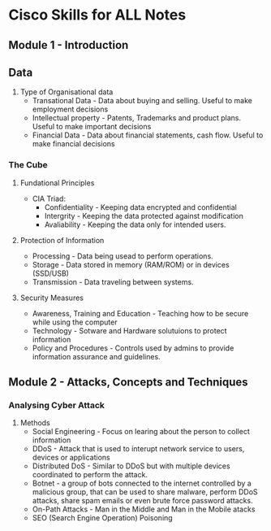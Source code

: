 # Cisco Skills for ALL Notes

## Module 1 - Introduction

## Data

1. Type of Organisational data
   - Transational Data - Data about buying and selling. Useful to make employment decisions
   - Intellectual property - Patents, Trademarks and product plans. Useful to make important decisions
   - Financial Data - Data about financial statements, cash flow. Useful to make financial decisions

### The Cube

1. Fundational Principles
   - CIA Triad:
     - Confidentiality - Keeping data encrypted and confidential
     - Intergrity - Keeping the data protected against modification
     - Avaliability - Keeping the data only for intended users.

2. Protection of Information
    - Processing - Data being usead to perform operations.
    - Storage - Data stored in memory (RAM/ROM) or in devices (SSD/USB)
    - Transmission  - Data traveling between systems.
  
3. Security Measures
   - Awareness, Training and Education - Teaching how to be secure while using the computer
   - Technology - Sotware and Hardware solutuions to protect information
   - Policy and Procedures - Controls used by admins to provide information assurance and guidelines.

## Module 2 - Attacks, Concepts and Techniques

### Analysing Cyber Attack

1. Methods
   - Social Engineering - Focus on learing about the person to collect information
   - DDoS - Attack that is used to interupt network service to users, devices or applications
   - Distributed DoS - Similar to DDoS but with multiple devices coordinated to perform the attack.
   - Botnet - a group of bots connected to the internet controlled by a malicious group, that can be used to share malware, perform DDoS attacks, share spam emails or even brute force password attacks.
   - On-Path Attacks - Man in the Middle and Man in the Mobile atacks
   - SEO (Search Engine Operation) Poisoning